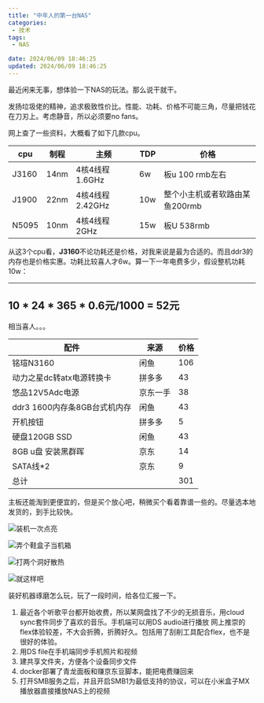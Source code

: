 ```yaml
---
title: "中年人的第一台NAS"
categories: 
 - 技术
tags:
 - NAS

date: 2024/06/09 18:46:25
updated: 2024/06/09 18:46:25
---
```

最近闲来无事，想体验一下NAS的玩法。那么说干就干。

发扬垃圾佬的精神，追求极致性价比。性能、功耗、价格不可能三角，尽量把钱花在刀刃上。考虑静音，所以必须要no fans。

网上查了一些资料，大概看了如下几款cpu。

|cpu|制程|主频|TDP|价格|
|--|--|--|--|--|
|J3160|14nm|4核4线程 1.6GHz|6w|板u 100 rmb左右|
|J1900|22nm|4核4线程 2.42GHz|10w|整个小主机或者软路由某鱼200rmb|
|N5095|10nm|4核4线程 2GHz|15w|板U 538rmb|

从这3个cpu看，**J3160**不论功耗还是价格，对我来说是最为合适的。而且ddr3的内存也是价格实惠。功耗比较喜人才6w。算一下一年电费多少，假设整机功耗10w：

---
  10 * 24 * 365 * 0.6元/1000 = 52元
---

相当喜人。。。

|配件|来源|价格|
|--|--|--|
|铭瑄N3160|闲鱼|106|
|动力之星dc转atx电源转换卡|拼多多|43|
|悠品12V5Adc电源|京东一手|38|
|ddr3 1600内存条8GB台式机内存|闲鱼|43|
|开机按钮|拼多多|5|
|硬盘120GB SSD|闲鱼|43|
|8GB u盘 安装黑群晖|京东|14|
|SATA线*2|京东|9|
|总计||301|

<!-- more -->

主板还能淘到更便宜的，但是买个放心吧，稍微买个看着靠谱一些的。尽量选本地发货的，到手比较快。

![装机一次点亮](1.jpg)

![弄个鞋盒子当机箱](2.jpg)

![打两个洞好散热](3.jpg)

![就这样吧](4.jpg)


装好机器琢磨怎么玩，玩了一段时间，给各位汇报一下。

1. 最近各个听歌平台都开始收费，所以某网盘找了不少的无损音乐，用cloud sync套件同步了喜欢的音乐。手机端可以用DS audio进行播放
   网上推崇的flex体验较差，不大会折腾，折腾好久。包括用了刮削工具配合flex，也不是很好的体验。
2. 用DS file在手机端同步手机照片和视频
3. 建共享文件夹，方便各个设备同步文件
4. docker部署了青龙面板和赚京东豆脚本，能把电费赚回来
5. 打开SMB服务之后，并且开启SMB1为最低支持的协议，可以在小米盒子MX播放器直接播放NAS上的视频